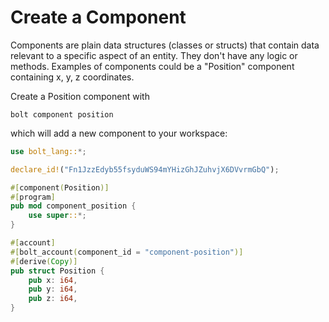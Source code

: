 # Create a Component

Components are plain data structures (classes or structs) that contain data relevant to a specific aspect of an entity. They don't have any logic or methods. Examples of components could be a "Position" component containing x, y, z coordinates.

Create a Position component with

```
bolt component position
```

which will add a new component to your workspace:

```rust
use bolt_lang::*;

declare_id!("Fn1JzzEdyb55fsyduWS94mYHizGhJZuhvjX6DVvrmGbQ");

#[component(Position)]
#[program]
pub mod component_position {
    use super::*;
}

#[account]
#[bolt_account(component_id = "component-position")]
#[derive(Copy)]
pub struct Position {
    pub x: i64,
    pub y: i64,
    pub z: i64,
}
```